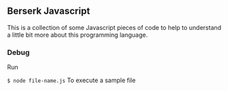 ## Berserk Javascript
This is a collection of some Javascript pieces of code to help to understand a little bit more about this programming language.

### Debug
Run

```$ node file-name.js```
To execute a sample file
